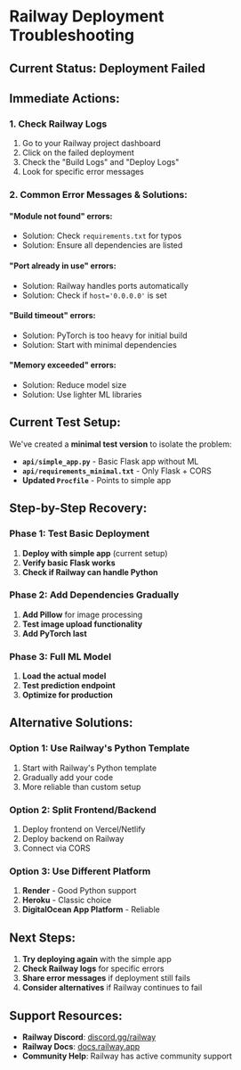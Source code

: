 # Railway Deployment Troubleshooting

## Current Status: Deployment Failed

## Immediate Actions:

### 1. Check Railway Logs
1. Go to your Railway project dashboard
2. Click on the failed deployment
3. Check the "Build Logs" and "Deploy Logs"
4. Look for specific error messages

### 2. Common Error Messages & Solutions:

#### **"Module not found" errors:**
- Solution: Check `requirements.txt` for typos
- Solution: Ensure all dependencies are listed

#### **"Port already in use" errors:**
- Solution: Railway handles ports automatically
- Solution: Check if `host='0.0.0.0'` is set

#### **"Build timeout" errors:**
- Solution: PyTorch is too heavy for initial build
- Solution: Start with minimal dependencies

#### **"Memory exceeded" errors:**
- Solution: Reduce model size
- Solution: Use lighter ML libraries

## Current Test Setup:

We've created a **minimal test version** to isolate the problem:

- **`api/simple_app.py`** - Basic Flask app without ML
- **`api/requirements_minimal.txt`** - Only Flask + CORS
- **Updated `Procfile`** - Points to simple app

## Step-by-Step Recovery:

### Phase 1: Test Basic Deployment
1. **Deploy with simple app** (current setup)
2. **Verify basic Flask works**
3. **Check if Railway can handle Python**

### Phase 2: Add Dependencies Gradually
1. **Add Pillow** for image processing
2. **Test image upload functionality**
3. **Add PyTorch last**

### Phase 3: Full ML Model
1. **Load the actual model**
2. **Test prediction endpoint**
3. **Optimize for production**

## Alternative Solutions:

### Option 1: Use Railway's Python Template
1. Start with Railway's Python template
2. Gradually add your code
3. More reliable than custom setup

### Option 2: Split Frontend/Backend
1. Deploy frontend on Vercel/Netlify
2. Deploy backend on Railway
3. Connect via CORS

### Option 3: Use Different Platform
1. **Render** - Good Python support
2. **Heroku** - Classic choice
3. **DigitalOcean App Platform** - Reliable

## Next Steps:

1. **Try deploying again** with the simple app
2. **Check Railway logs** for specific errors
3. **Share error messages** if deployment still fails
4. **Consider alternatives** if Railway continues to fail

## Support Resources:

- **Railway Discord**: [discord.gg/railway](https://discord.gg/railway)
- **Railway Docs**: [docs.railway.app](https://docs.railway.app)
- **Community Help**: Railway has active community support 